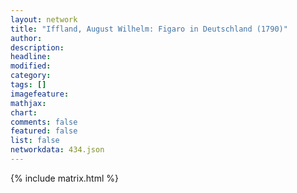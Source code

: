 ```yaml
---
layout: network
title: "Iffland, August Wilhelm: Figaro in Deutschland (1790)"
author:
description:
headline:
modified:
category:
tags: []
imagefeature: 
mathjax: 
chart: 
comments: false
featured: false
list: false
networkdata: 434.json
---
```

{% include matrix.html %}
